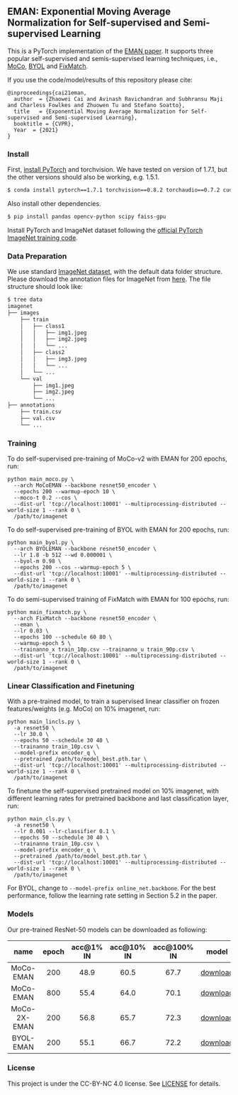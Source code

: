 ## EMAN: Exponential Moving Average Normalization for Self-supervised and Semi-supervised Learning

This is a PyTorch implementation of the [EMAN paper](https://arxiv.org/abs/2101.08482). It supports three popular self-supervised and semis-supervised learning techniques, i.e., [MoCo](https://arxiv.org/abs/1911.05722), [BYOL](https://arxiv.org/abs/2006.07733) and [FixMatch](https://arxiv.org/abs/2001.07685).

If you use the code/model/results of this repository please cite:
```
@inproceedings{cai21eman,
  author  = {Zhaowei Cai and Avinash Ravichandran and Subhransu Maji and Charless Fowlkes and Zhuowen Tu and Stefano Soatto},
  title   = {Exponential Moving Average Normalization for Self-supervised and Semi-supervised Learning},
  booktitle = {CVPR},
  Year  = {2021}
}
```


### Install

First, [install PyTorch](https://pytorch.org/get-started/locally/) and torchvision. We have tested on version of 1.7.1, but the other versions should also be working, e.g. 1.5.1.

```bash
$ conda install pytorch==1.7.1 torchvision==0.8.2 torchaudio==0.7.2 cudatoolkit=10.1 -c pytorch
``` 

Also install other dependencies. 

```bash
$ pip install pandas opencv-python scipy faiss-gpu
``` 

Install PyTorch and ImageNet dataset following the [official PyTorch ImageNet training code](https://github.com/pytorch/examples/tree/master/imagenet).


### Data Preparation

We use standard [ImageNet dataset](http://image-net.org/), with the default data folder structure. Please download the annotation files for ImageNet from [here](www.s3.xxx.html). The file structure should look like:

  ```bash
  $ tree data
  imagenet
  ├── images
      ├── train
      │   ├── class1
      │   │   ├── img1.jpeg
      │   │   ├── img2.jpeg
      │   │   └── ...
      │   ├── class2
      │   │   ├── img3.jpeg
      │   │   └── ...
      │   └── ...
      └── val
          ├── img1.jpeg
          ├── img2.jpeg
          └── ...
  ├── annotations
      ├── train.csv
      ├── val.csv
      └── ...
 
  ```

### Training

To do self-supervised pre-training of MoCo-v2 with EMAN for 200 epochs, run:
```
python main_moco.py \
  --arch MoCoEMAN --backbone resnet50_encoder \
  --epochs 200 --warmup-epoch 10 \
  --moco-t 0.2 --cos \
  --dist-url 'tcp://localhost:10001' --multiprocessing-distributed --world-size 1 --rank 0 \
  /path/to/imagenet
```

To do self-supervised pre-training of BYOL with EMAN for 200 epochs, run:
```
python main_byol.py \
  --arch BYOLEMAN --backbone resnet50_encoder \
  --lr 1.8 -b 512 --wd 0.000001 \
  --byol-m 0.98 \
  --epochs 200 --cos --warmup-epoch 5 \
  --dist-url 'tcp://localhost:10001' --multiprocessing-distributed --world-size 1 --rank 0 \
  /path/to/imagenet
```

To do semi-supervised training of FixMatch with EMAN for 100 epochs, run:
```
python main_fixmatch.py \
  --arch FixMatch --backbone resnet50_encoder \
  --eman \
  --lr 0.03 \
  --epochs 100 --schedule 60 80 \
  --warmup-epoch 5 \
  --trainanno_x train_10p.csv --trainanno_u train_90p.csv \
  --dist-url 'tcp://localhost:10001' --multiprocessing-distributed --world-size 1 --rank 0 \
  /path/to/imagenet
```

### Linear Classification and Finetuning

With a pre-trained model, to train a supervised linear classifier on frozen features/weights (e.g. MoCo) on 10% imagenet, run:
```
python main_lincls.py \
  -a resnet50 \
  --lr 30.0 \
  --epochs 50 --schedule 30 40 \
  --trainanno train_10p.csv \
  --model-prefix encoder_q \
  --pretrained /path/to/model_best.pth.tar \
  --dist-url 'tcp://localhost:10001' --multiprocessing-distributed --world-size 1 --rank 0 \
  /path/to/imagenet
```

To finetune the self-supervised pretrained model on 10% imagenet, with different learning rates for pretrained backbone and last classification layer, run:
```
python main_cls.py \
  -a resnet50 \
  --lr 0.001 --lr-classifier 0.1 \
  --epochs 50 --schedule 30 40 \
  --trainanno train_10p.csv \
  --model-prefix encoder_q \
  --pretrained /path/to/model_best.pth.tar \
  --dist-url 'tcp://localhost:10001' --multiprocessing-distributed --world-size 1 --rank 0 \
  /path/to/imagenet
```

For BYOL, change to ``--model-prefix online_net.backbone``. For the best performance, follow the learning rate setting in Section 5.2 in the paper.


### Models

Our pre-trained ResNet-50 models can be downloaded as following:

| name | epoch | acc@1% IN | acc@10% IN | acc@100% IN | model |
| :---: | :---: | :---: | :---: | :---: | :---: |
| MoCo-EMAN | 200 | 48.9 | 60.5 | 67.7 | [download](https://github.com/xxx.pth) |
| MoCo-EMAN | 800 | 55.4 | 64.0 | 70.1 | [download](https://github.com/xxx.pth) |
| MoCo-2X-EMAN | 200 | 56.8 | 65.7 | 72.3 | [download](https://github.com/xxx.pth) |
| BYOL-EMAN | 200 | 55.1 | 66.7 | 72.2 | [download](https://github.com/xxx.pth) |


### License

This project is under the CC-BY-NC 4.0 license. See [LICENSE](LICENSE) for details.
